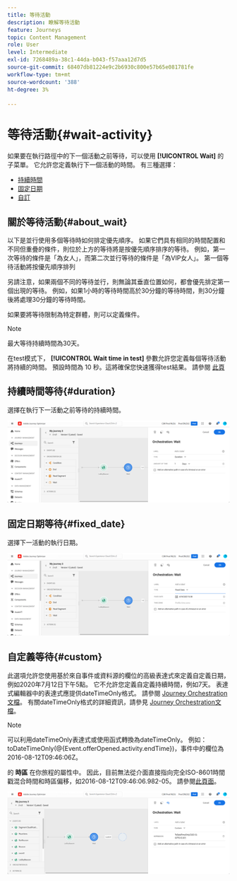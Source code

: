 ```yaml
---
title: 等待活動
description: 瞭解等待活動
feature: Journeys
topic: Content Management
role: User
level: Intermediate
exl-id: 7268489a-38c1-44da-b043-f57aaa12d7d5
source-git-commit: 68407db81224e9c2b6930c800e57b65e081781fe
workflow-type: tm+mt
source-wordcount: '388'
ht-degree: 3%

---
```


# 等待活動{#wait-activity}

如果要在執行路徑中的下一個活動之前等待，可以使用 **[!UICONTROL Wait]** 的子菜單。 它允許您定義執行下一個活動的時間。 有三種選擇：

* [持續時間](#duration)
* [固定日期](#fixed_date)
* [自訂](#custom)

<!--* [Email send time optimization](#email_send_time_optimization)-->

## 關於等待活動{#about_wait}

以下是並行使用多個等待時如何排定優先順序。 如果它們具有相同的時間配置和不同但重疊的條件，則位於上方的等待將是按優先順序排序的等待。 例如，第一次等待的條件是「為女人」，而第二次並行等待的條件是「為VIP女人」。 第一個等待活動將按優先順序排列

另請注意，如果兩個不同的等待並行，則無論其垂直位置如何，都會優先排定第一個出現的等待。 例如，如果1小時的等待時間高於30分鐘的等待時間，則30分鐘後將處理30分鐘的等待時間。

如果要將等待限制為特定群體，則可以定義條件。

>[!NOTE]
>
>最大等待持續時間為30天。
>
>在test模式下， **[!UICONTROL Wait time in test]** 參數允許您定義每個等待活動將持續的時間。 預設時間為 10 秒。這將確保您快速獲得test結果。 請參閱 [此頁](../building-journeys/testing-the-journey.md)

## 持續時間等待{#duration}

選擇在執行下一活動之前等待的持續時間。

![](../assets/journey55.png)

## 固定日期等待{#fixed_date}

選擇下一活動的執行日期。

![](../assets/journey56.png)

## 自定義等待{#custom}

此選項允許您使用基於來自事件或資料源的欄位的高級表達式來定義自定義日期，例如2020年7月12日下午5點。 它不允許您定義自定義持續時間，例如7天。 表達式編輯器中的表達式應提供dateTimeOnly格式。 請參閱 [Journey Orchestration文檔](expression/expressionadvanced.md)。 有關dateTimeOnly格式的詳細資訊，請參見 [Journey Orchestration文檔](expression/data-types.md)。

>[!NOTE]
>
>可以利用dateTimeOnly表達式或使用函式轉換為dateTimeOnly。 例如：toDateTimeOnly(@{Event.offerOpened.activity.endTime})，事件中的欄位為2016-08-12T09:46:06Z。
>
>的 **時區** 在你旅程的屬性中。 因此，目前無法從介面直接指向完全ISO-8601時間戳混合時間和時區偏移，如2016-08-12T09:46:06.982-05。 請參閱[此頁面](../building-journeys/timezone-management.md)。

![](../assets/journey57.png)

<!--## Email send time optimization{#email_send_time_optimization}

This type of wait uses a score calculated in Adobe Experience Platform. The score calculates the propensity to click or open an email in the future based on past behavior. Note that the algorithm calculating the score needs a certain amount of data to work. As a result, when it does not have enough data, the default wait time will apply. At publication time, you’ll be notified that the default time applies.

>[!NOTE]
>
>The first event of your journey must have a namespace.
>
>This capability is only available after an **[!UICONTROL Email]** activity. You need to have Adobe Campaign Standard.

1. In the **[!UICONTROL Amount of time]** field, define the number of hours to consider to optimize email sending.
1. In the **[!UICONTROL Optimization type]** field, choose if the optimization should increase clicks or opens.
1. In the **[!UICONTROL Default time]** field, define the default time to wait if the predictive send time score is not available.

    >[!NOTE]
    >
    >Note that the send time score can be unavailable because there is not enough data to perform the calculation. In this case, you will be informed, at publication time, that the default time applies.

![](../assets/journey57bis.png)-->
